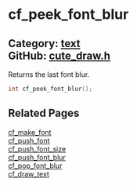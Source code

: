 [](../header.md ':include')

# cf_peek_font_blur

Category: [text](https://github.com/RandyGaul/cute_framework/blob/master/docs/api_reference?id=text)  
GitHub: [cute_draw.h](https://github.com/RandyGaul/cute_framework/blob/master/include/cute_draw.h)  
---

Returns the last font blur.

```cpp
int cf_peek_font_blur();
```

## Related Pages

[cf_make_font](https://github.com/RandyGaul/cute_framework/blob/master/docs/text/cf_make_font.md)  
[cf_push_font](https://github.com/RandyGaul/cute_framework/blob/master/docs/text/cf_push_font.md)  
[cf_push_font_size](https://github.com/RandyGaul/cute_framework/blob/master/docs/text/cf_push_font_size.md)  
[cf_push_font_blur](https://github.com/RandyGaul/cute_framework/blob/master/docs/text/cf_push_font_blur.md)  
[cf_pop_font_blur](https://github.com/RandyGaul/cute_framework/blob/master/docs/text/cf_pop_font_blur.md)  
[cf_draw_text](https://github.com/RandyGaul/cute_framework/blob/master/docs/text/cf_draw_text.md)  
